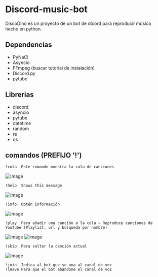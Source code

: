 # Discord-music-bot
DiscoDino es un proyecto de un bot de dicord para reproducir música hecho en python.
## Dependencias
* PyNaCl
* Asyncio
* FFmpeg (buscar tutorial de instalación)
* Discord.py
* pytube
## Librerias
* discord
* asyncio
* pytube 
* datetime
* random
* re
* os
## comandos (PREFIJO '!')
```
!cola  Este comando muestra la cola de canciones
```
![image](https://github.com/Eduu64/Discord-music-bot/assets/64559740/b8fea4da-3794-4911-acee-d5a31608e005)
```
!help  Shows this message
```
![image](https://github.com/Eduu64/Discord-music-bot/assets/64559740/ec6d470e-b91b-46be-a3df-38a93e05ac70)
```
!info  Obtén información
```
![image](https://github.com/Eduu64/Discord-music-bot/assets/64559740/d8b31260-022d-47d6-b7b9-f95776282da1)
```
!play  Para añadir una canción a la cola ~ Reproduce canciones de YouTube (Playlist, url y búsqueda por nombre)
```
![image](https://github.com/Eduu64/Discord-music-bot/assets/64559740/4dd58840-6d45-42a9-9765-0c9a006d9b8d)
![image](https://github.com/Eduu64/Discord-music-bot/assets/64559740/f4c7c4a2-4541-424e-80ee-6fae8d686824)
```
!skip  Para saltar la canción actual
```
![image](https://github.com/Eduu64/Discord-music-bot/assets/64559740/80abb290-cfd9-4e9b-87f9-0da29c1d17d7)

```
!join  Indica al bot que se una al canal de voz
!leave Para que el bot abandone el canal de voz
```
